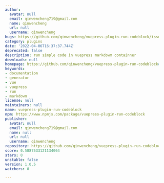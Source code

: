 ```yaml
---
author:
  avatar: null
  email: qinwencheng719@gmail.com
  name: qinwencheng
  url: null
  username: qinwencheng
bugs: https://github.com/qinwencheng/vuepress-plugin-run-codeblock/issues
category: plugins
date: '2022-04-06T16:37:37.744Z'
deprecated: false
description: run simple code in vuepress markdowm containner
downloads: null
homepage: https://github.com/qinwencheng/vuepress-plugin-run-codeblock#readme
keywords:
- documentation
- generator
- vue
- vuepress
- run
- markdowm
license: null
maintainers: null
name: vuepress-plugin-run-codeblock
npm: https://www.npmjs.com/package/vuepress-plugin-run-codeblock
publisher:
  avatar: null
  email: qinwencheng719@gmail.com
  name: null
  url: null
  username: qinwencheng
repository: https://github.com/qinwencheng/vuepress-plugin-run-codeblock
score: 0.5087533121134064
stars: 0
unstable: false
version: 1.0.5
watchers: 0

---
```



